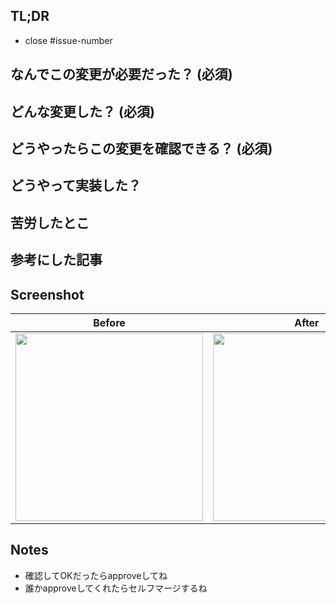## TL;DR

- close #issue-number

## なんでこの変更が必要だった？ (必須)

## どんな変更した？ (必須)

## どうやったらこの変更を確認できる？ (必須)

## どうやって実装した？

## 苦労したとこ

## 参考にした記事

## Screenshot

Before | After
:--: | :--:
<img src="" width="300" /> | <img src="" width="300" />

## Notes

- 確認してOKだったらapproveしてね
- 誰かapproveしてくれたらセルフマージするね
